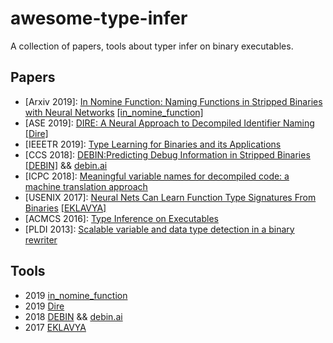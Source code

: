 # awesome-type-infer
A collection of papers, tools about typer infer on binary executables.

## Papers
- [Arxiv 2019]: [In Nomine Function: Naming Functions in Stripped Binaries with Neural Networks](https://arxiv.org/abs/1912.07946v2) [[in_nomine_function]](https://github.com/lucamassarelli/in_nomine_function)
- [ASE 2019]: [DIRE: A Neural Approach to Decompiled Identifier Naming](https://ieeexplore.ieee.org/document/8952404) [[Dire]](https://github.com/pcyin/dire)
- [IEEETR 2019]: [Type Learning for Binaries and its Applications](https://ieeexplore.ieee.org/document/8588310)
- [CCS 2018]: [DEBIN:Predicting Debug Information in Stripped Binaries](https://files.sri.inf.ethz.ch/website/papers/ccs18-debin.pdf) [[DEBIN]](https://github.com/eth-sri/debin) && [debin.ai](https://debin.ai/)
- [ICPC 2018]: [Meaningful variable names for decompiled code: a machine translation approach](https://dl.acm.org/doi/10.1145/3196321.3196330)
- [USENIX 2017]: [Neural Nets Can Learn Function Type  Signatures From Binaries](https://www.usenix.org/conference/usenixsecurity17/technical-sessions/presentation/chua) [[EKLAVYA]](https://github.com/shensq04/EKLAVYA)
- [ACMCS 2016]: [Type Inference on Executables](https://dl.acm.org/doi/10.1145/2896499)
- [PLDI 2013]: [Scalable variable and data type detection in a binary rewriter](https://dl.acm.org/doi/10.1145/2491956.2462165)


## Tools
- 2019 [in_nomine_function](https://github.com/lucamassarelli/in_nomine_function)
- 2019 [Dire](https://github.com/pcyin/dire)
- 2018 [DEBIN](https://github.com/eth-sri/debin) && [debin.ai](https://debin.ai/)
- 2017 [EKLAVYA](https://github.com/shensq04/EKLAVYA)
